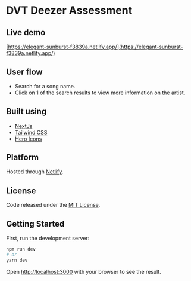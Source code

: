 # DVT Deezer Assessment

## Live demo

[https://elegant-sunburst-f3839a.netlify.app/](https://elegant-sunburst-f3839a.netlify.app/)

## User flow

- Search for a song name.
- Click on 1 of the search results to view more information on the artist.

## Built using

- [NextJs](https://nextjs.org/)
- [Tailwind CSS](https://tailwindcss.com/)
- [Hero Icons](https://heroicons.com/)

## Platform

Hosted through [Netlify](https://www.netlify.com/).

## License

Code released under the [MIT License](https://github.com/Tushar-Indurjeeth/DVT-Deezer-Assessment/blob/d1f31fd8e8820a6936070dddfb7e63058b49fd97/LICENSE).

## Getting Started

First, run the development server:

```bash
npm run dev
# or
yarn dev
```

Open [http://localhost:3000](http://localhost:3000) with your browser to see the result.
